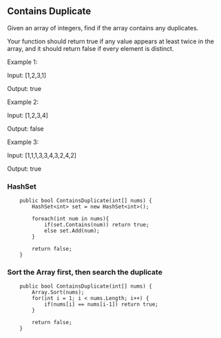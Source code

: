 ## Contains Duplicate

Given an array of integers, find if the array contains any duplicates.

Your function should return true if any value appears at least twice in the array, and it should return false if every element is distinct.

Example 1:

Input: [1,2,3,1]

Output: true

Example 2:

Input: [1,2,3,4]

Output: false

Example 3:

Input: [1,1,1,3,3,4,3,2,4,2]

Output: true

### HashSet
```
    public bool ContainsDuplicate(int[] nums) {
        HashSet<int> set = new HashSet<int>();
        
        foreach(int num in nums){
            if(set.Contains(num)) return true;
            else set.Add(num);
        }
        
        return false;
    }
```

### Sort the Array first, then search the duplicate
```
    public bool ContainsDuplicate(int[] nums) {
        Array.Sort(nums);
        for(int i = 1; i < nums.Length; i++) {
            if(nums[i] == nums[i-1]) return true;
        }
        
        return false;
    }
```
